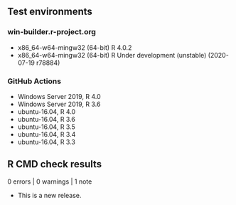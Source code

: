 ## Test environments

### win-builder.r-project.org

- x86_64-w64-mingw32 (64-bit) R 4.0.2
- x86_64-w64-mingw32 (64-bit) R Under development (unstable) (2020-07-19 r78884)

### GitHub Actions

- Windows Server 2019, R 4.0
- Windows Server 2019, R 3.6
- ubuntu-16.04, R 4.0
- ubuntu-16.04, R 3.6
- ubuntu-16.04, R 3.5
- ubuntu-16.04, R 3.4
- ubuntu-16.04, R 3.3

## R CMD check results

0 errors | 0 warnings | 1 note

* This is a new release.
